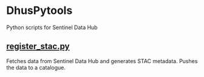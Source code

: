 # DhusPytools
Python scripts for Sentinel Data Hub

## [register_stac.py](./register_stac)
Fetches data from Sentinel Data Hub and generates STAC metadata. Pushes the data to a catalogue.
